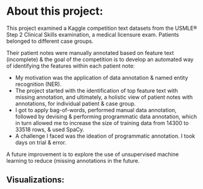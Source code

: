 # About this project:

This project examined a Kaggle competition text datasets from the USMLE® Step 2 Clinical Skills examination, a medical licensure exam. Patients
belonged to different case groups. 

Their patient notes were manually annotated based on feature text (incomplete) & the goal of the competition is to develop an
automated way of identifying the features within each patient note:
- My motivation was the application of data annotation & named entity recognition (NER). 
- The project started with the identification of top feature text with missing annotation, and ultimately, a holistic view of patient notes with 
annotations, for individual patient & case group.
- I got to apply bag-of-words, performed manual data annotation, followed by devising & performing programmatic data annotation, which in turn allowed 
me to increase the size of training data from 14300 to 33518 rows, & used SpaCy. 
- A challenge I faced was the ideation of programmatic annotation. I took days on trial & error. 

A future improvement is to explore the use of unsupervised machine learning to reduce (missing annotations in the future. 

## Visualizations:



